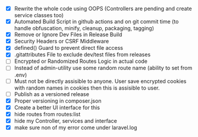 - [x] Rewrite the whole code using OOPS (Controllers are pending and create service classes too)
- [x] Automated Build Script in github actions and on git commit time (to handle obfuscation, minify, cleanup, packaging, tagging)
- [x] Remove or Ignore Dev Files in Release Build
- [x] Security Headers or CSRF Middleware 
- [x] defined() Guard to prevent direct file access
- [x] .gitattributes File to exclude dev/test files from releases
- [ ] Encrypted or Randomized Routes Logic in actual code
- [ ] Instead of admin-utility use some random route name (ability to set from .env)
- [ ] Must not be directly assisible to anyone. User save encrypted cookies with random names in cookies then this is assisible to user.
- [ ] Publish as a versioned release
- [x] Proper versioning in composer.json
- [x] Create a better UI interface for this
- [x] hide routes from routes:list
- [x] hide my Controller, services and interface
- [x] make sure non of my error come under laravel.log
